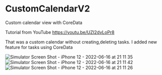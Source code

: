 # CustomCalendarV2
Custom calendar view with CoreData


Tutorial from YouTube https://youtu.be/UZI2dvLoPr8

That was a custom calendar without creating,deleting tasks. I added new feature for tasks using CoreData

![Simulator Screen Shot - iPhone 12 - 2022-06-16 at 21 11 35](https://user-images.githubusercontent.com/96667197/174137847-feae8d11-86aa-4edf-a7e3-ad49c4ada848.png)
![Simulator Screen Shot - iPhone 12 - 2022-06-16 at 21 11 42](https://user-images.githubusercontent.com/96667197/174137851-10063db6-e0c6-4e0c-8d3d-99dbd9183f2c.png)
![Simulator Screen Shot - iPhone 12 - 2022-06-16 at 21 11 26](https://user-images.githubusercontent.com/96667197/174137860-53233328-8b4e-42aa-ad67-28905ad701d3.png)
